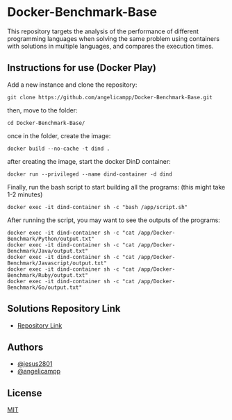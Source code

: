 # Docker-Benchmark-Base
This repository targets the analysis of the performance of different programming languages ​​when solving the same problem using containers with solutions in multiple languages,  and compares the execution times.

## Instructions for use (Docker Play)
Add a new instance and clone the repository:
```
git clone https://github.com/angelicampp/Docker-Benchmark-Base.git
```

then, move to the folder:
```
cd Docker-Benchmark-Base/
```

once in the folder, create the image:
```
docker build --no-cache -t dind .
```

after creating the image, start the docker DinD container: 
```
docker run --privileged --name dind-container -d dind
```

Finally, run the bash script to start building all the programs: (this might take 1-2 minutes)
```
docker exec -it dind-container sh -c "bash /app/script.sh"
```

After running the script, you may want to see the outputs of the programs:
```
docker exec -it dind-container sh -c "cat /app/Docker-Benchmark/Python/output.txt"
docker exec -it dind-container sh -c "cat /app/Docker-Benchmark/Java/output.txt"
docker exec -it dind-container sh -c "cat /app/Docker-Benchmark/Javascript/output.txt"
docker exec -it dind-container sh -c "cat /app/Docker-Benchmark/Ruby/output.txt"
docker exec -it dind-container sh -c "cat /app/Docker-Benchmark/Go/output.txt"
```

## Solutions Repository Link

- [Repository Link](https://github.com/angelicampp/Docker-Benchmark.git)

## Authors

- [@jesus2801](https://github.com/jesus2801)
- [@angelicampp](https://github.com/angelicampp)

## License

[MIT](https://choosealicense.com/licenses/mit/)
